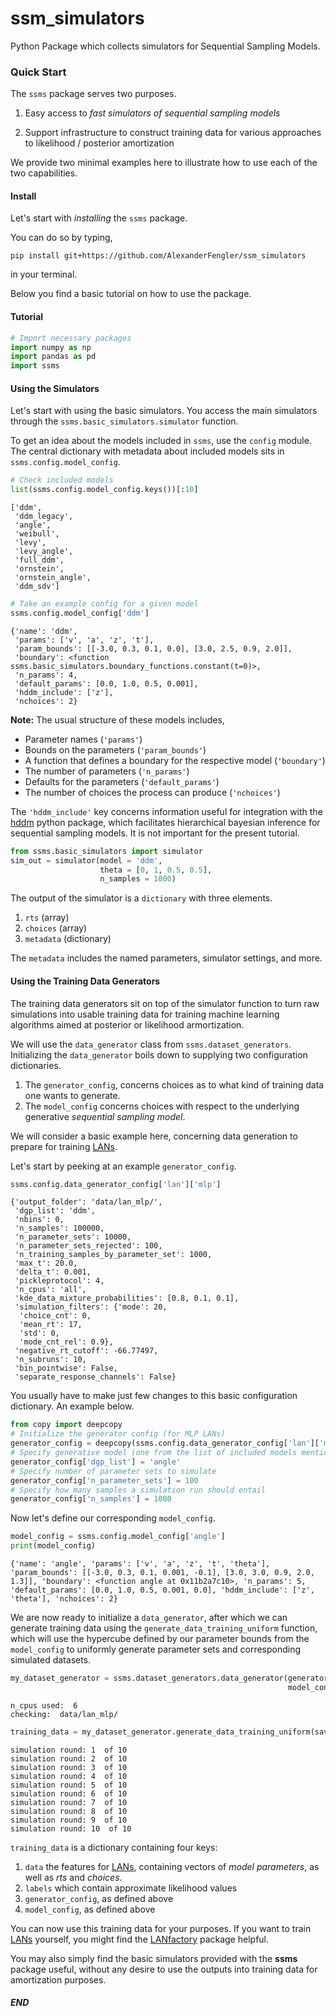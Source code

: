 # ssm_simulators
Python Package which collects simulators for Sequential Sampling Models.

### Quick Start

The `ssms` package serves two purposes. 

1. Easy access to *fast simulators of sequential sampling models*
   
2. Support infrastructure to construct training data for various approaches to likelihood / posterior amortization

We provide two minimal examples here to illustrate how to use each of the two capabilities.

#### Install

Let's start with *installing* the `ssms` package.

You can do so by typing,

`pip install git+https://github.com/AlexanderFengler/ssm_simulators`

in your terminal.

Below you find a basic tutorial on how to use the package.

#### Tutorial

```python
# Import necessary packages
import numpy as np
import pandas as pd
import ssms
```

#### Using the Simulators

Let's start with using the basic simulators. 
You access the main simulators through the  `ssms.basic_simulators.simulator` function.

To get an idea about the models included in `ssms`, use the `config` module.
The central dictionary with metadata about included models sits in `ssms.config.model_config`. 


```python
# Check included models
list(ssms.config.model_config.keys())[:10]
```




    ['ddm',
     'ddm_legacy',
     'angle',
     'weibull',
     'levy',
     'levy_angle',
     'full_ddm',
     'ornstein',
     'ornstein_angle',
     'ddm_sdv']




```python
# Take an example config for a given model
ssms.config.model_config['ddm']
```




    {'name': 'ddm',
     'params': ['v', 'a', 'z', 't'],
     'param_bounds': [[-3.0, 0.3, 0.1, 0.0], [3.0, 2.5, 0.9, 2.0]],
     'boundary': <function ssms.basic_simulators.boundary_functions.constant(t=0)>,
     'n_params': 4,
     'default_params': [0.0, 1.0, 0.5, 0.001],
     'hddm_include': ['z'],
     'nchoices': 2}



**Note:**
The usual structure of these models includes,

- Parameter names (`'params'`)
- Bounds on the parameters (`'param_bounds'`)
- A function that defines a boundary for the respective model (`'boundary'`)
- The number of parameters (`'n_params'`)
- Defaults for the parameters (`'default_params'`)
- The number of choices the process can produce (`'nchoices'`)

The `'hddm_include'` key concerns information useful for integration with the [hddm](https://github.com/hddm-devs/hddm) python package, which facilitates hierarchical bayesian inference for sequential sampling models. It is not important for the present tutorial.


```python
from ssms.basic_simulators import simulator
sim_out = simulator(model = 'ddm', 
                    theta = [0, 1, 0.5, 0.5],
                    n_samples = 1000)
```

The output of the simulator is a `dictionary` with three elements.

1. `rts` (array)
2. `choices` (array)
3. `metadata` (dictionary)

The `metadata` includes the named parameters, simulator settings, and more.

#### Using the Training Data Generators

The training data generators sit on top of the simulator function to turn raw simulations into usable training data for training machine learning algorithms aimed at posterior or likelihood armortization.

We will use the `data_generator` class from `ssms.dataset_generators`. Initializing the `data_generator` boils down to supplying two configuration dictionaries.

1. The `generator_config`, concerns choices as to what kind of training data one wants to generate.
2. The `model_config` concerns choices with respect to the underlying generative *sequential sampling model*. 

We will consider a basic example here, concerning data generation to prepare for training [LANs](https://elifesciences.org/articles/65074).

Let's start by peeking at an example `generator_config`.


```python
ssms.config.data_generator_config['lan']['mlp']
```




    {'output_folder': 'data/lan_mlp/',
     'dgp_list': 'ddm',
     'nbins': 0,
     'n_samples': 100000,
     'n_parameter_sets': 10000,
     'n_parameter_sets_rejected': 100,
     'n_training_samples_by_parameter_set': 1000,
     'max_t': 20.0,
     'delta_t': 0.001,
     'pickleprotocol': 4,
     'n_cpus': 'all',
     'kde_data_mixture_probabilities': [0.8, 0.1, 0.1],
     'simulation_filters': {'mode': 20,
      'choice_cnt': 0,
      'mean_rt': 17,
      'std': 0,
      'mode_cnt_rel': 0.9},
     'negative_rt_cutoff': -66.77497,
     'n_subruns': 10,
     'bin_pointwise': False,
     'separate_response_channels': False}



You usually have to make just few changes to this basic configuration dictionary.
An example below.


```python
from copy import deepcopy
# Initialize the generator config (for MLP LANs)
generator_config = deepcopy(ssms.config.data_generator_config['lan']['mlp'])
# Specify generative model (one from the list of included models mentioned above)
generator_config['dgp_list'] = 'angle' 
# Specify number of parameter sets to simulate
generator_config['n_parameter_sets'] = 100 
# Specify how many samples a simulation run should entail
generator_config['n_samples'] = 1000
```

Now let's define our corresponding `model_config`.


```python
model_config = ssms.config.model_config['angle']
print(model_config)
```

    {'name': 'angle', 'params': ['v', 'a', 'z', 't', 'theta'], 'param_bounds': [[-3.0, 0.3, 0.1, 0.001, -0.1], [3.0, 3.0, 0.9, 2.0, 1.3]], 'boundary': <function angle at 0x11b2a7c10>, 'n_params': 5, 'default_params': [0.0, 1.0, 0.5, 0.001, 0.0], 'hddm_include': ['z', 'theta'], 'nchoices': 2}


We are now ready to initialize a `data_generator`, after which we can generate training data using the `generate_data_training_uniform` function, which will use the hypercube defined by our parameter bounds from the `model_config` to uniformly generate parameter sets and corresponding simulated datasets.


```python
my_dataset_generator = ssms.dataset_generators.data_generator(generator_config = generator_config,
                                                              model_config = model_config)
```

    n_cpus used:  6
    checking:  data/lan_mlp/



```python
training_data = my_dataset_generator.generate_data_training_uniform(save = False)
```

    simulation round: 1  of 10
    simulation round: 2  of 10
    simulation round: 3  of 10
    simulation round: 4  of 10
    simulation round: 5  of 10
    simulation round: 6  of 10
    simulation round: 7  of 10
    simulation round: 8  of 10
    simulation round: 9  of 10
    simulation round: 10  of 10


`training_data` is a dictionary containing four keys:

1. `data` the features for [LANs](https://elifesciences.org/articles/65074), containing vectors of *model parameters*, as well as *rts* and *choices*.
2. `labels` which contain approximate likelihood values
3. `generator_config`, as defined above
4. `model_config`, as defined above

You can now use this training data for your purposes. If you want to train [LANs](https://elifesciences.org/articles/65074) yourself, you might find the [LANfactory](https://github.com/AlexanderFengler/LANfactory) package helpful.

You may also simply find the basic simulators provided with the **ssms** package useful, without any desire to use the outputs into training data for amortization purposes.

##### END

